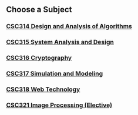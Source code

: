 ## Choose a Subject

### [CSC314 Design and Analysis of Algorithms](https://github.com/WilcyWilson/CSIT-All)

### [CSC315 System Analysis and Design](https://github.com/WilcyWilson/CSIT-All)

### [CSC316 Cryptography](https://github.com/WilcyWilson/CSIT-All)

### [CSC317 Simulation and Modeling](https://github.com/WilcyWilson/CSIT-All)

### [CSC318 Web Technology](https://github.com/WilcyWilson/CSIT-All)

### [CSC321 Image Processing (Elective)](https://github.com/WilcyWilson/CSIT-All)


